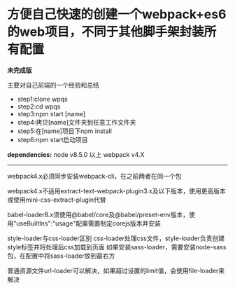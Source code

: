 # 方便自己快速的创建一个webpack+es6的web项目，不同于其他脚手架封装所有配置

**未完成版**

主要对自己前端的一个经验和总结

- step1:clone wpqs
- step2:cd wpqs
- step3:npm start [name]
- step4:拷贝[name]文件夹到任意工作文件夹
- step5:在[name]项目下npm install
- step6:npm start启动项目

**dependencies:**
node v8.5.0 以上 webpack v4.X

***

webpack4.x必须同步安装webpack-cli，在之前两者在同一个包

webpack4.x不适用extract-text-webpack-plugin3.x及以下版本，使用更高版本或使用mini-css-extract-plugin代替

babel-loader8.x须使用@babel/core及@babel/preset-env版本，使用"useBuiltIns":"usage"配置需要制定corejs版本并安装

style-loader与css-loader区别
css-loader处理css文件，style-loader负责创建style标签并将处理后css加载到页面
如果安装sass-loader，需要安装node-sass包，在配置中将sass-loader放到最右方

普通资源文件url-loader可以解决，如果超过设置的limit值，会使用file-loader来解决
